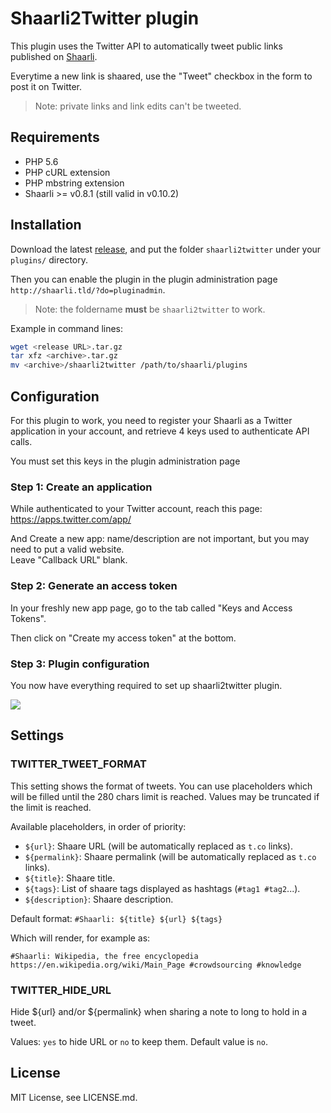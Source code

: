 # Shaarli2Twitter plugin

This plugin uses the Twitter API to automatically tweet public links published on 
[Shaarli](https://github.com/shaarli/Shaarli/).

Everytime a new link is shaared, use the "Tweet" checkbox in the form 
to post it on Twitter.

> Note: private links and link edits can't be tweeted.

## Requirements

  - PHP 5.6
  - PHP cURL extension
  - PHP mbstring extension
  - Shaarli >= v0.8.1 (still valid in v0.10.2)

## Installation

Download the latest [release](https://github.com/ArthurHoaro/shaarli2twitter/releases),
and put the folder `shaarli2twitter` under your `plugins/` directory.

Then you can enable the plugin in the plugin administration page `http://shaarli.tld/?do=pluginadmin`.
 
> Note: the foldername **must** be `shaarli2twitter` to work.

Example in command lines:

```bash
wget <release URL>.tar.gz
tar xfz <archive>.tar.gz
mv <archive>/shaarli2twitter /path/to/shaarli/plugins
```

## Configuration
 
For this plugin to work, you need to register your Shaarli as a Twitter application in your account,
and retrieve 4 keys used to authenticate API calls.

You must set this keys in the plugin administration page

### Step 1: Create an application

While authenticated to your Twitter account, reach this page: https://apps.twitter.com/app/

And Create a new app: name/description are not important, but you may need to put a valid website.  
Leave "Callback URL" blank.

### Step 2: Generate an access token

In your freshly new app page, go to the tab called "Keys and Access Tokens".

Then click on "Create my access token" at the bottom.

### Step 3: Plugin configuration

You now have everything required to set up shaarli2twitter plugin.

![](https://cloud.githubusercontent.com/assets/1962678/20008438/ddfa0326-a2a0-11e6-87a7-44319da34d1d.png)

## Settings

### TWITTER_TWEET_FORMAT

This setting shows the format of tweets. You can use placeholders which will be filled 
until the 280 chars limit is reached. Values may be truncated if the limit is reached.

Available placeholders, in order of priority:

  * `${url}`: Shaare URL (will be automatically replaced as `t.co` links).
  * `${permalink}`: Shaare permalink (will be automatically replaced as `t.co` links).
  * `${title}`: Shaare title.
  * `${tags}`: List of shaare tags displayed as hashtags (`#tag1 #tag2`...).
  * `${description}`: Shaare description.   
 
Default format: `#Shaarli: ${title} ${url} ${tags}`

Which will render, for example as:

    #Shaarli: Wikipedia, the free encyclopedia https://en.wikipedia.org/wiki/Main_Page #crowdsourcing #knowledge

### TWITTER_HIDE_URL

Hide ${url} and/or ${permalink} when sharing a note to long to hold in a tweet.

Values: `yes` to hide URL or `no` to keep them. Default value is `no`.

## License

MIT License, see LICENSE.md.
